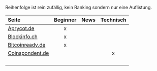 Reihenfolge ist rein zufällig, kein Ranking sondern nur eine Auflistung.


| Seite                                            |  Beginner| News          |    Technisch   |
| :----------------------------------------------- | :-------:|:-------------:|:--------------:|
| [Aprycot.de](https://www.aprycot.de/mediathek/)  |    x     |               |                |  
| [Blockinfo.ch](https://blockinfo.ch)             |    x     |               |                | 
| [Bitcoinready.de](https://bitcoinready.de)       |    x     |               |                |
| [Coinspondent.de](https://coinspondent.de)       |          |               |       x        |
|                 |        |               |               |
|                 |        |               |               |
|                 |        |               |               | 
|                 |        |               |               |
